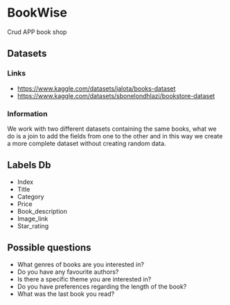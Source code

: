 # BookWise
Crud APP book shop

## Datasets
### Links
- https://www.kaggle.com/datasets/jalota/books-dataset
- https://www.kaggle.com/datasets/sbonelondhlazi/bookstore-dataset
### Information
We work with two different datasets containing the same books, what we do is a join to add the fields from one to the other and in this way we create a more complete dataset without creating random data.

## Labels Db
- Index
- Title
- Category
- Price
- Book_description
- Image_link
- Star_rating

## Possible questions
- What genres of books are you interested in?
- Do you have any favourite authors?
- Is there a specific theme you are interested in?
- Do you have preferences regarding the length of the book?
- What was the last book you read?
